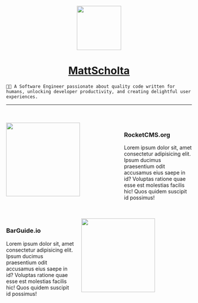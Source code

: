 <div align="center">
  <br>
  <a href="https://barguide.io" target="_blank">
    <img height="120" src="https://mattscholta.com/images/logo.svg" />
  </a>
  <h1>
    <a href="https://mattscholta.com" target="_blank">MattScholta</a>
  </h1>
</div>

    👨‍💻 A Software Engineer passionate about quality code written for humans, unlocking developer productivity, and creating delightful user experiences.

-----

<br>
<br>

<div style="display:flex;justify-items:center;gap:20px;align-content-center;">
  <div>
    <img width="200" src="https://user-images.githubusercontent.com/545829/157785149-acd735e7-4801-428a-95b5-ba5c930df052.png" style="float:left;margin-right: 100px;">
  </div>
  <div>
    <h3>RocketCMS.org</h3>
    <p>
      Lorem ipsum dolor sit, amet consectetur adipisicing elit. Ipsum ducimus praesentium odit accusamus eius saepe in id? Voluptas ratione quae esse est molestias facilis hic! Quos quidem suscipit id possimus!
    </p>
  </div>
</div>

<br>
<br>

<div style="display:flex;justify-items:center;gap:20px;align-content-center;">
  <div>
    <h3>BarGuide.io</h3>
    <p>
      Lorem ipsum dolor sit, amet consectetur adipisicing elit. Ipsum ducimus praesentium odit accusamus eius saepe in id? Voluptas ratione quae esse est molestias facilis hic! Quos quidem suscipit id possimus!
    </p>
  </div>
  <div>
    <img width="200" src="https://camo.githubusercontent.com/a149df06208b921089fd0ecdfe985d0787f11b80d787b61ee5b4788f32ee5612/68747470733a2f2f62617267756964652e696f2f696d616765732f6272616e64696e672f62617267756964652d3235362e706e67" style="float:left;margin-right: 100px;">
  </div>
</div>
